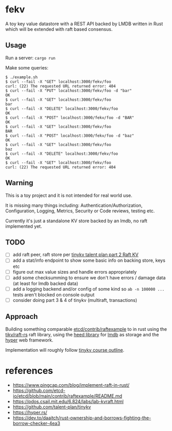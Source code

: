 # fekv

A toy key value datastore with a REST API backed by LMDB written in Rust which will be extended with raft based consensus.

## Usage

Run a server: `cargo run`

Make some queries:
``` shell
$ ./example.sh 
$ curl --fail -X "GET" localhost:3000/fekv/foo
curl: (22) The requested URL returned error: 404
$ curl --fail -X "PUT" localhost:3000/fekv/foo -d "bar"
OK
$ curl --fail -X "GET" localhost:3000/fekv/foo
bar
$ curl --fail -X "DELETE" localhost:3000/fekv/foo
OK
$ curl --fail -X "POST" localhost:3000/fekv/foo -d "BAR"
OK
$ curl --fail -X "GET" localhost:3000/fekv/foo
BAR
$ curl --fail -X "POST" localhost:3000/fekv/foo -d "baz"
OK
$ curl --fail -X "GET" localhost:3000/fekv/foo
baz
$ curl --fail -X "DELETE" localhost:3000/fekv/foo
OK
$ curl --fail -X "GET" localhost:3000/fekv/foo
curl: (22) The requested URL returned error: 404
```

## Warning
This is a toy project and it is not intended for real world use.

It is missing many things including: Authentication/Authorization, Configuration, Logging, Metrics, Security or Code reviews, testing etc.

Currently it's just a standalone KV store backed by an lmdb, no raft implemented yet.

## TODO
* [ ] add raft peer, raft store per [tinykv talent plan part 2 Raft KV ](https://github.com/talent-plan/tinykv/blob/course/doc/project2-RaftKV.md)
* [ ] add a stat/info endpoint to show some basic info on backing store, keys etc
* [ ] figure out max value sizes and handle errors appropriately
* [ ] add some checksumming to ensure we don't have errors / damage data (at least for lmdb backed data)
* [ ] add a logging backend and/or config of some kind so `ab -n 100000 ...` tests aren't blocked on console output
* [ ] consider doing part 3 & 4 of tinykv (multiraft, transactions)

## Approach

Building something comparable [etcd/contrib/raftexample](https://github.com/etcd-io/etcd/tree/main/contrib/raftexample) to in rust using the [tikv/raft-rs](https://github.com/tikv/raft-rs) raft library, using the [heed library](https://github.com/meilisearch/heed) for [lmdb](http://www.lmdb.tech/doc/index.html) as storage and the [hyper](https://hyper.rs/) web framework.

Implementation will roughly follow [tinykv course outline](https://github.com/talent-plan/tinykv).

# references
* https://www.pingcap.com/blog/implement-raft-in-rust/
* https://github.com/etcd-io/etcd/blob/main/contrib/raftexample/README.md
* https://pdos.csail.mit.edu/6.824/labs/lab-kvraft.html
* https://github.com/talent-plan/tinykv
* https://hyper.rs/
* https://dev.to/daaitch/rust-ownership-and-borrows-fighting-the-borrow-checker-4ea3


